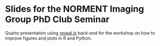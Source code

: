 # Slides for the NORMENT Imaging Group PhD Club Seminar

Quarto presentation using [reveal.js](https://revealjs.com) back-end for the workshop on how to improve figures and plots in R and Python.